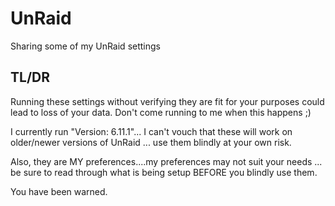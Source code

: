 # UnRaid
Sharing some of my UnRaid settings


## TL/DR
Running these settings without verifying they are fit for your purposes could lead to loss of your data. Don't come running to me when this happens ;)

I currently run "Version: 6.11.1"... I can't vouch that these will work on older/newer versions of UnRaid
... use them blindly at your own risk.

Also, they are MY preferences....my preferences may not suit your needs
... be sure to read through what is being setup BEFORE you blindly use them.

You have been warned.
